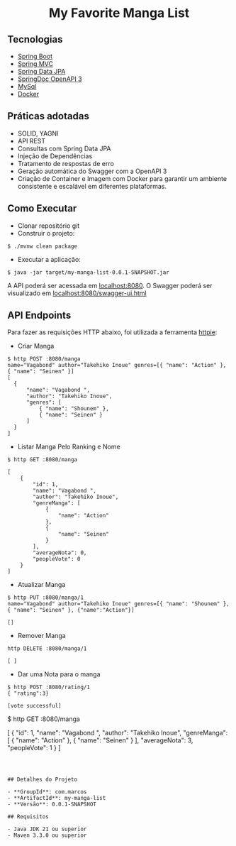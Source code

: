 
<h1 align="center">
  My Favorite Manga List
</h1>




## Tecnologias
 
- [Spring Boot](https://spring.io/projects/spring-boot)
- [Spring MVC](https://docs.spring.io/spring-framework/reference/web/webmvc.html)
- [Spring Data JPA](https://spring.io/projects/spring-data-jpa)
- [SpringDoc OpenAPI 3](https://springdoc.org/v2/#spring-webflux-support)
- [MySql](https://www.mysql.com/)
- [Docker](https://www.docker.com/)

## Práticas adotadas

- SOLID, YAGNI
- API REST
- Consultas com Spring Data JPA
- Injeção de Dependências
- Tratamento de respostas de erro
- Geração automática do Swagger com a OpenAPI 3
- Criação de Container e Imagem com Docker para garantir um ambiente consistente e escalável em diferentes plataformas.

## Como Executar

- Clonar repositório git
- Construir o projeto:
```
$ ./mvnw clean package
```
- Executar a aplicação:
```
$ java -jar target/my-manga-list-0.0.1-SNAPSHOT.jar
```

A API poderá ser acessada em [localhost:8080](http://localhost:8080).
O Swagger poderá ser visualizado em [localhost:8080/swagger-ui.html](http://localhost:8080/swagger-ui.html)

## API Endpoints

Para fazer as requisições HTTP abaixo, foi utilizada a ferramenta [httpie](https://httpie.io):

- Criar Manga
```
$ http POST :8080/manga
name="Vagabond" author="Takehiko Inoue" genres=[{ "name": "Action" }, { "name": "Seinen" }]
[
  {
      "name": "Vagabond ",
      "author": "Takehiko Inoue",
      "genres": [
          { "name": "Shounem" },
          { "name": "Seinen" }
      ]
  }
]
```

- Listar Manga Pelo Ranking e Nome
```
$ http GET :8080/manga 

[
    {
        "id": 1,
        "name": "Vagabond ",
        "author": "Takehiko Inoue",
        "genreManga": [
            {
                "name": "Action"
            },
            {
                "name": "Seinen"
            }
        ],
        "averageNota": 0,
        "peopleVote": 0
    }
]
```

- Atualizar Manga
```
$ http PUT :8080/manga/1 
name="Vagabond" author="Takehiko Inoue" genres=[{ "name": "Shounem" }, { "name": "Seinen" }, {"name":"Action"}]

[]
```

- Remover Manga
```
http DELETE :8080/manga/1

[ ]
```

- Dar uma Nota para o manga
```
$ http POST :8080/rating/1
{ "rating":3}

[vote successful]
```
$ http GET :8080/manga 

[
    {
        "id": 1,
        "name": "Vagabond ",
        "author": "Takehiko Inoue",
        "genreManga": [
            {
                "name": "Action"
            },
            {
                "name": "Seinen"
            }
        ],
        "averageNota": 3,
        "peopleVote": 1
    }
]
```



## Detalhes do Projeto

- **GroupId**: com.marcos
- **ArtifactId**: my-manga-list
- **Versão**: 0.0.1-SNAPSHOT

## Requisitos

- Java JDK 21 ou superior
- Maven 3.3.0 ou superior
